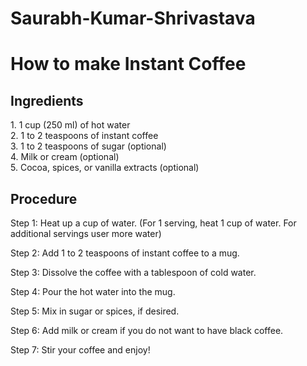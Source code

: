 # Saurabh-Kumar-Shrivastava

<html>

<h1>How to make Instant Coffee</h1>

<body>
<h2>Ingredients</h2>
1. 1 cup (250 ml) of hot water
<br>2. 1 to 2 teaspoons of instant coffee</br>
3. 1 to 2 teaspoons of sugar (optional)
<br>4. Milk or cream (optional)</br>
5. Cocoa, spices, or vanilla extracts (optional)

<h2>Procedure</h2>

Step 1: Heat up a cup of water. (For 1 serving, heat 1 cup of water. For additional servings user more water)

Step 2: Add 1 to 2 teaspoons of instant coffee to a mug.

Step 3: Dissolve the coffee with a tablespoon of cold water.

Step 4: Pour the hot water into the mug.

Step 5: Mix in sugar or spices, if desired.

Step 6: Add milk or cream if you do not want to have black coffee.

Step 7: Stir your coffee and enjoy!

</body>

</html>
